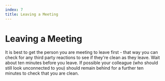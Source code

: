 ```yaml
---
index: 7
title: Leaving a Meeting
---
```

# Leaving a Meeting

It is best to get the person you are meeting to leave first - that way you can check for any third party reactions to see if they're clean as they leave. Wait about ten minutes before you leave. If possible your colleague (who should still look unconnected to you) should remain behind for a further ten minutes to check that you are clean.